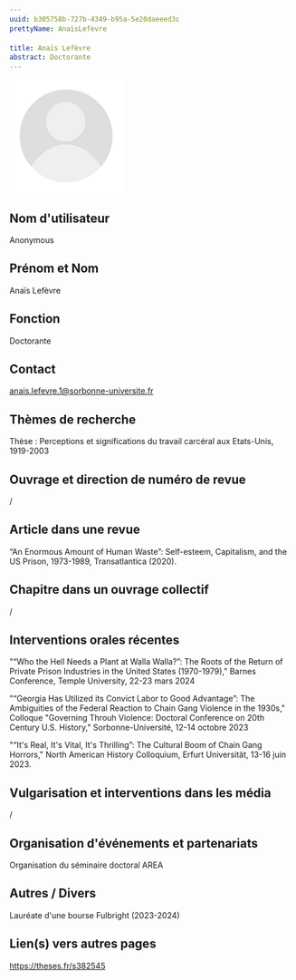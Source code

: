 ```yaml
---
uuid: b305758b-727b-4349-b95a-5e20daeeed3c
prettyName: AnaïsLefèvre

title: Anaïs Lefèvre
abstract: Doctorante
---
```


<img src="./avatar.webp" width="200px" />

## ﻿Nom d'utilisateur

 Anonymous

## Prénom et Nom

 Anaïs Lefèvre

## Fonction

 Doctorante

## Contact

 anais.lefevre.1@sorbonne-universite.fr

## Thèmes de recherche

 Thèse : Perceptions et significations du travail carcéral aux Etats-Unis, 1919-2003

## Ouvrage et direction de numéro de revue

 /

## Article dans une revue

 “An Enormous Amount of Human Waste”: Self-esteem, Capitalism, and the US Prison, 1973-1989, Transatlantica (2020).

## Chapitre dans un ouvrage collectif

 /

## Interventions orales récentes

 "“Who the Hell Needs a Plant at Walla Walla?”: The Roots of the Return of Private Prison Industries in the United States (1970-1979)," Barnes Conference, Temple University, 22-23 mars 2024

"“Georgia Has Utilized its Convict Labor to Good Advantage”: The Ambiguities of the Federal Reaction to Chain Gang Violence in the 1930s," Colloque "Governing Throuh Violence: Doctoral Conference on 20th Century U.S. History," Sorbonne-Université, 12-14 octobre 2023

"“It's Real, It's Vital, It's Thrilling”: The Cultural Boom of Chain Gang Horrors," North American History Colloquium, Erfurt Universität, 13-16 juin 2023.

## Vulgarisation et interventions dans les média

 /

## Organisation d'événements et partenariats

 Organisation du séminaire doctoral AREA

## Autres / Divers

 Lauréate d'une bourse Fulbright (2023-2024)

## Lien(s) vers autres pages

 https://theses.fr/s382545

